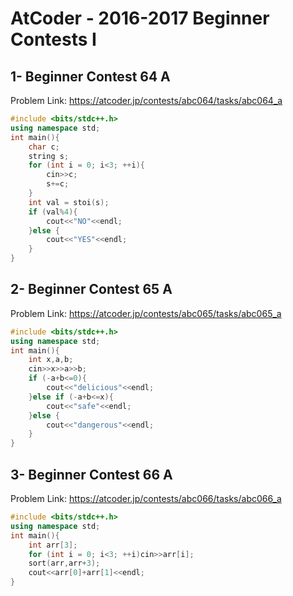 # AtCoder - 2016-2017 Beginner Contests I
## 1-	Beginner Contest 64 A
Problem Link:
https://atcoder.jp/contests/abc064/tasks/abc064_a
```cpp
#include <bits/stdc++.h>
using namespace std;
int main(){
    char c;
    string s;
    for (int i = 0; i<3; ++i){
        cin>>c;
        s+=c;
    }
    int val = stoi(s);
    if (val%4){
        cout<<"NO"<<endl;
    }else {
        cout<<"YES"<<endl;
    }
}
```
## 2-	Beginner Contest 65 A
Problem Link:
https://atcoder.jp/contests/abc065/tasks/abc065_a
```cpp
#include <bits/stdc++.h>
using namespace std;
int main(){
    int x,a,b;
    cin>>x>>a>>b;
    if (-a+b<=0){
        cout<<"delicious"<<endl;
    }else if (-a+b<=x){
        cout<<"safe"<<endl;
    }else {
        cout<<"dangerous"<<endl;
    }
}
```
## 3-	Beginner Contest 66 A
Problem Link:
https://atcoder.jp/contests/abc066/tasks/abc066_a
```cpp
#include <bits/stdc++.h>
using namespace std;
int main(){
    int arr[3];
    for (int i = 0; i<3; ++i)cin>>arr[i];
    sort(arr,arr+3);
    cout<<arr[0]+arr[1]<<endl;
}
```

